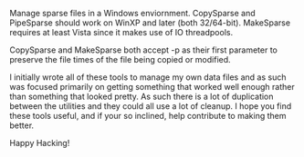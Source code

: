 Manage sparse files in a Windows enviornment. CopySparse and PipeSparse should
work on WinXP and later (both 32/64-bit). MakeSparse requires at least Vista
since it makes use of IO threadpools.

CopySparse and MakeSparse both accept -p as their first parameter to preserve
the file times of the file being copied or modified.

I initially wrote all of these tools to manage my own data files and as such
was focused primarily on getting something that worked well enough rather than
something that looked pretty. As such there is a lot of duplication between the
utilities and they could all use a lot of cleanup. I hope you find these tools
useful, and if your so inclined, help contribute to making them better.

Happy Hacking!
